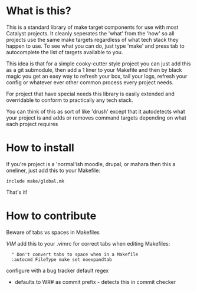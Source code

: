 What is this?
=============

This is a standard library of make target components for use with most
Catalyst projects. It cleanly seperates the 'what' from the 'how' so
all projects use the same make targets regardless of what tech stack
they happen to use. To see what you can do, just type 'make' and press
tab to autocomplete the list of targets available to you.

This idea is that for a simple cooky-cutter style project you can just add
this as a git submodule, then add a 1 liner to your Makefile and then by
black magic you get an easy way to refresh your box, tail your logs,
refresh your config or whatever ever other common process every project
needs.

For project that have special needs this library is easily extended and
overridable to conform to practically any tech stack.

You can think of this as sort of like 'drush' except that it autodetects
what your project is and adds or removes command targets depending on what
each project requires


How to install
==============

If you're project is a 'normal'ish moodle, drupal, or mahara then
this a oneliner, just add this to your Makefile:

```include make/global.mk```

That's it!


How to contribute
=================

Beware of tabs vs spaces in Makefiles

 *VIM* add this to your .vimrc for correct tabs when editing Makefiles:

```
  " Don't convert tabs to space when in a Makefile
  :autocmd FileType make set noexpandtab
```

 configure with a bug tracker default regex
 - defaults to WR# as commit prefix - detects this in commit checker
